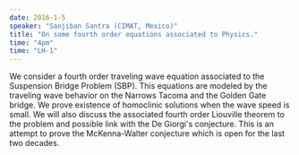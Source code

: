 ```yaml
---
date: 2016-1-5
speaker: "Sanjiban Santra (CIMAT, Mexico)"
title: "On some fourth order equations associated to Physics."
time: "4pm" 
time: "LH-1"
---
```

We consider a fourth order traveling wave equation associated to the Suspension Bridge Problem (SBP). This equations are modeled by the traveling wave behavior on the Narrows Tacoma and the Golden Gate bridge. We prove existence of homoclinic solutions when the wave speed is small. We will also discuss the associated fourth order Liouville theorem to the problem and possible link with the De Giorgi's conjecture. This is an attempt to prove the McKenna-Walter conjecture which is open for the last two decades.
